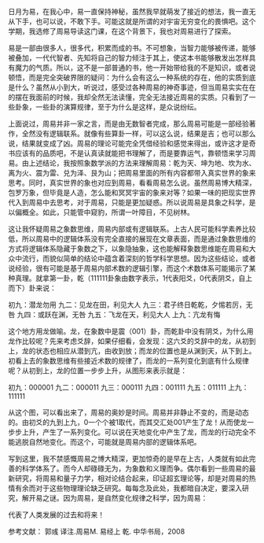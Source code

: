 日月为易，在我心中，易一直保持神秘，虽然我早就萌发了接近的想法，我一直无从下手，也可以说，不敢下手。可能这就是所谓的对宇宙无穷变化的畏惧吧。这个学期，我选修了周易导读这门课，在这个背景下，我也对周易进行了探索。

易是一部由很多人，很多代，积累而成的书。不可想象，当智力能够被传递，能够被叠加，一代代智者、先知将自己的智力倾注于其上，使这本书能够散发出怎样具有魔力的气质。所以，这不是一部普通的书，他一开始带给我的不是知识，或者说顿悟，而是完全突破界限的疑问：为什么会有这么一种系统的存在，他的实质到底是什么？虽然从小到大，听说过，感受过各种周易的神奇事迹，但当周易实实在在的摆在我面前的时候，我却全然无法读懂，完全无法接近周易的实质。只看到了一些卦象，一些卦的演算规律，至于为什么是这样，是众说纷纭。

上面说过，周易并非一家之言，而是由无数智者完成，那么周易可能是一部经验著作，全然没有逻辑联系。就像有些算卦一样，可以这么说，结果是吉；也可以那么说，结果就变成了凶。周易的理论可能完全凭借经验和感觉来得出，或许这才是奇书应该有的品质吧，不是认真读就能把书理解了，而是要靠运气，靠顿悟来学习周易。由上述结论，我按照象数学派的方法来理解周易：乾为天、坤为地、坎为水、离为火、震为雷、兑为泽、艮为山；把周易里面的所有内容都带入真实世界的象来思考。同时，真实世界的象也对应到周易，看看周易怎么说。虽然周易博大精深，包罗万象，但毕竟是人造，怎么能和冥冥宇宙的象来对等？如果一味的把现实世界代入到周易中去思考，对于周易，只能是更加疑惑。所以说周易是具象之科学，是以偏概全。如此，只能管中窥豹，所谓一叶障目，不见树林。

这让我怀疑周易之象数思维，周易内部或有逻辑联系。上古人民可能科学素养比较低，所以周易中的逻辑体系没有完全直接的展现在文章表面，而是通过象数思维的方式将逻辑体系隐藏于象数之下，以象隐抽象，这也能解释象数思维能在周易和大众中流行，而貌似简单的结论中蕴含着深刻的哲学科学思想。因为这些结论，或者说经验，很有可能是基于周易内部术数的逻辑引擎，而这个术数体系可能揭示了某种真理。就拿第一卦，乾（111111卦象由数字表示，1代表阳爻，0代表阴爻，自上而下）卦来说：

初九：潜龙勿用
九二：见龙在田，利见大人
九三：君子终日乾乾，夕惕若厉，无咎
九四：或跃在渊，无咎
九五：飞龙在天，利见大人
上九：亢龙有悔

这个地方用龙做喻。龙，在象数中是震（001）卦，而乾卦中没有阴爻，为什么用龙作比较呢？先来考虑爻辞，如果仔细看，会发现：这六爻的爻辞中的龙，从初到上，龙的状态也相应从潜到亢，由收到放；而龙的位置也是从渊到天，从下到上。初看上去的象数思维有些接近术数的规律了，而龙的一系列变化到底有什么规律呢？从初到上，龙的位置一步步上升，从图形来表示就是：

初九：000001
九二：000011
九三：000111
九四：001111
九五：011111
上九：111111

从这个图，可以看出来了，周易的奥妙是时间。周易并非静止不变的，而是动态的。由初爻的九到上九，0一个个被1取代，而其交汇处001产生了龙！从而使龙一步步上升，产生了一系列变化。可以说在天地变化中产生了龙，而龙的行动完全不能逃脱自然地变化。而这个，可能就是周易内部的逻辑体系吧。

写到这里，我不禁感慨周易之博大精深，更加惊奇的是早在上古，人类就有如此完善的科学体系了。而今人却碌碌无为，为象数和义理而争。偶尔看到一些周易的最新研究，将周易和量子力学，相对论结合起来，印证超玄理论等，却是对周易的热情有余而对于这些物理理论缺乏研究。每每念及此处，我都暗自决定，要深入研究，解开易之谜。因为周易，是自然变化规律之科学，因为周易：

代表了人类发展的过去和将来！

参考文献：
  郭彧 译注.周易M. 易经上 乾. 中华书局，2008

